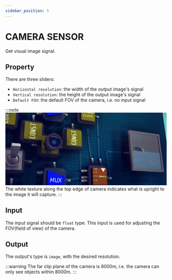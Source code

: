 ```yaml
---
sidebar_position: 5
---
```


# CAMERA SENSOR

Get visual image signal.

## Property

There are three sliders:
- `Horizontal resolution`: the width of the output image's signal
- `Vertical resolution`: the height of the output image's signal
- `Default FOV`: the default FOV of the camera, i.e. no input signal

:::note
![cam_pose](./img/camera_pose.png)
The white texture along the top edge of camera indicates what is upright to the image it will capture.
:::

## Input

The input signal should be `float` type. This input is used for adjusting the FOV(field of view) of the camera.

## Output

The output's type is `image`, with the desired resolution.

:::warning
The far clip plane of the camera is 8000m, i.e. the camera can only see objects within 8000m.
:::
